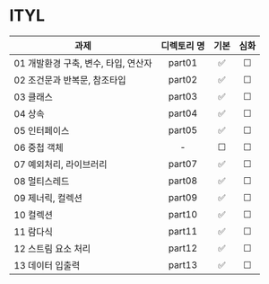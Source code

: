 # ITYL

| 과제                                 | 디렉토리 명 | 기본 | 심화 |
 | ------------------------------------ | :---------: | :--: | :--: |
 | 01 개발환경 구축, 변수, 타입, 연산자 |   part01   |  ✅  |  ☐  |
 | 02 조건문과 반복문, 참조타입        |   part02   |  ✅  |  ☐  |
 | 03 클래스                            |   part03   |  ✅  |  ☐  |
 | 04 상속                              |   part04   |  ✅  |  ☐  |
 | 05 인터페이스                        |   part05   |  ✅  |  ☐  |
 | 06 중첩 객체                         |   -   |  ☐  |  ☐  |
 | 07 예외처리, 라이브러리              |   part07   |  ✅  |  ☐  |
 | 08 멀티스레드                        |   part08   |  ✅  |  ☐  |
 | 09 제너릭, 컬렉션                    |   part09   |  ✅  |  ☐  |
 | 10 컬렉션                            |   part10   |  ✅  |  ☐  |
 | 11 람다식                            |   part11   |  ✅  |  ☐  |
 | 12 스트림 요소 처리                  |   part12   |  ✅  |  ☐  |
 | 13 데이터 입출력                     |   part13   |  ✅  |  ☐  |
